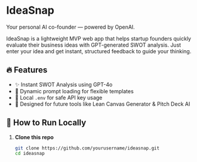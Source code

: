 # IdeaSnap

Your personal AI co-founder — powered by OpenAI.

IdeaSnap is a lightweight MVP web app that helps startup founders quickly evaluate their business ideas with GPT-generated SWOT analysis. Just enter your idea and get instant, structured feedback to guide your thinking.

## 🔥 Features

- ✨ Instant SWOT Analysis using GPT-4o
- 📄 Dynamic prompt loading for flexible templates
- 🔐 Local `.env` for safe API key usage
- 🧠 Designed for future tools like Lean Canvas Generator & Pitch Deck AI

## 🚀 How to Run Locally

1. **Clone this repo**  
   ```bash
   git clone https://github.com/yourusername/ideasnap.git
   cd ideasnap
